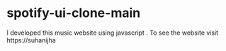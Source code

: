 # spotify-ui-clone-main
I developed this music website using javascript . To see the website visit https://suhanijha
